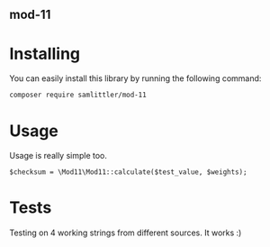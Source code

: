 mod-11
-

# Installing

You can easily install this library by running the following command:

    composer require samlittler/mod-11
    
# Usage

Usage is really simple too.

    $checksum = \Mod11\Mod11::calculate($test_value, $weights);
    
# Tests

Testing on 4 working strings from different sources. It works :)